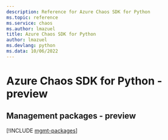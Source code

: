 ```yaml
---
description: Reference for Azure Chaos SDK for Python
ms.topic: reference
ms.service: chaos
ms.author: lmazuel
title: Azure Chaos SDK for Python
author: lmazuel
ms.devlang: python
ms.data: 10/06/2022
---
```

# Azure Chaos SDK for Python - preview

## Management packages - preview
[!INCLUDE [mgmt-packages](chaos-mgmt-index.md)]